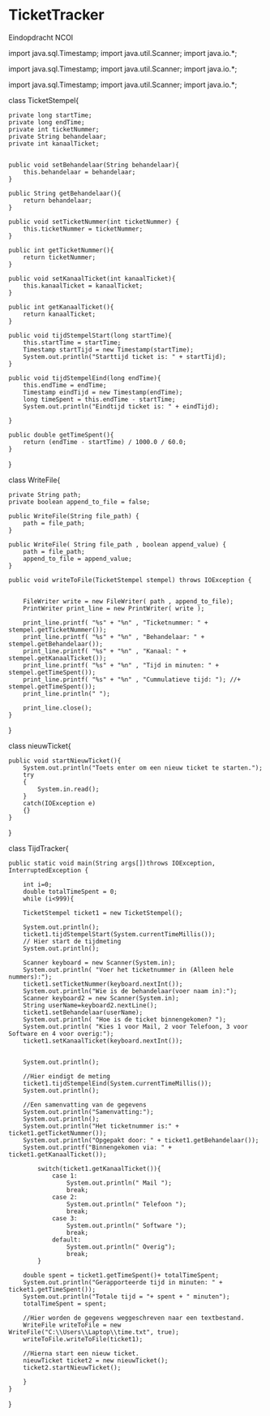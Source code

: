# TicketTracker
Eindopdracht NCOI

import java.sql.Timestamp;
import java.util.Scanner;
import java.io.*;


import java.sql.Timestamp;
import java.util.Scanner;
import java.io.*;


import java.sql.Timestamp;
import java.util.Scanner;
import java.io.*;



class TicketStempel{

    private long startTime;
    private long endTime;
    private int ticketNummer;
    private String behandelaar;
    private int kanaalTicket;
       
    
    public void setBehandelaar(String behandelaar){
        this.behandelaar = behandelaar;
    }
    
    public String getBehandelaar(){
        return behandelaar;
    }
    
    public void setTicketNummer(int ticketNummer) {
        this.ticketNummer = ticketNummer;
    }
    
    public int getTicketNummer(){
        return ticketNummer;
    }
    
    public void setKanaalTicket(int kanaalTicket){
        this.kanaalTicket = kanaalTicket;
    }
    
    public int getKanaalTicket(){
        return kanaalTicket;
    }
        
    public void tijdStempelStart(long startTime){
        this.startTime = startTime;
        Timestamp startTijd = new Timestamp(startTime);
        System.out.println("Starttijd ticket is: " + startTijd);
    }
 
    public void tijdStempelEind(long endTime){
        this.endTime = endTime;
        Timestamp eindTijd = new Timestamp(endTime);
        long timeSpent = this.endTime - startTime;
        System.out.println("Eindtijd ticket is: " + eindTijd);
        
    }
    
    public double getTimeSpent(){
        return (endTime - startTime) / 1000.0 / 60.0;
    }
}



class WriteFile{
    
    private String path;
    private boolean append_to_file = false;
    
    public WriteFile(String file_path) {
        path = file_path;
    }
    
    public WriteFile( String file_path , boolean append_value) {
        path = file_path;
        append_to_file = append_value;
    }
    
    public void writeToFile(TicketStempel stempel) throws IOException {
        
        
        FileWriter write = new FileWriter( path , append_to_file);
        PrintWriter print_line = new PrintWriter( write );
        
        print_line.printf( "%s" + "%n" , "Ticketnummer: " + stempel.getTicketNummer());
        print_line.printf( "%s" + "%n" , "Behandelaar: " + stempel.getBehandelaar());
        print_line.printf( "%s" + "%n" , "Kanaal: " + stempel.getKanaalTicket());
        print_line.printf( "%s" + "%n" , "Tijd in minuten: " + stempel.getTimeSpent());
        print_line.printf( "%s" + "%n" , "Cummulatieve tijd: "); //+ stempel.getTimeSpent());
        print_line.println(" ");
   
        print_line.close();
    }
}



class nieuwTicket{

    public void startNieuwTicket(){
        System.out.println("Toets enter om een nieuw ticket te starten.");
        try
        {
            System.in.read();
        }  
        catch(IOException e)
        {}  
    }   
}



class TijdTracker{
    
    public static void main(String args[])throws IOException, InterruptedException {
        
        int i=0;
        double totalTimeSpent = 0;
        while (i<999){
    
        TicketStempel ticket1 = new TicketStempel();
        
        System.out.println();
        ticket1.tijdStempelStart(System.currentTimeMillis());
        // Hier start de tijdmeting 
        System.out.println();
        
        Scanner keyboard = new Scanner(System.in);
        System.out.println( "Voer het ticketnummer in (Alleen hele nummers):");
        ticket1.setTicketNummer(keyboard.nextInt());
        System.out.println("Wie is de behandelaar(voer naam in):");
        Scanner keyboard2 = new Scanner(System.in);
        String userName=keyboard2.nextLine();
        ticket1.setBehandelaar(userName);
        System.out.println( "Hoe is de ticket binnengekomen? ");
        System.out.println( "Kies 1 voor Mail, 2 voor Telefoon, 3 voor Software en 4 voor overig:");
        ticket1.setKanaalTicket(keyboard.nextInt());
        
        
        System.out.println();
        
        //Hier eindigt de meting
        ticket1.tijdStempelEind(System.currentTimeMillis());
        System.out.println();
        
        //Een samenvatting van de gegevens
        System.out.println("Samenvatting:");
        System.out.println();
        System.out.println("Het ticketnummer is:" + ticket1.getTicketNummer());
        System.out.println("Opgepakt door: " + ticket1.getBehandelaar());
        System.out.printf("Binnengekomen via: " + ticket1.getKanaalTicket());
             		
            switch(ticket1.getKanaalTicket()){
                case 1: 
                    System.out.println(" Mail ");
                    break;
                case 2: 
                    System.out.println(" Telefoon ");
                    break;
                case 3:
                    System.out.println(" Software ");
                    break;
                default:
                    System.out.println(" Overig");
                    break;
            }       
        
        double spent = ticket1.getTimeSpent()+ totalTimeSpent;
        System.out.println("Gerapporteerde tijd in minuten: " + ticket1.getTimeSpent());
        System.out.println("Totale tijd = "+ spent + " minuten");
        totalTimeSpent = spent;
      
        //Hier worden de gegevens weggeschreven naar een textbestand.
        WriteFile writeToFile = new WriteFile("C:\\Users\\Laptop\\time.txt", true);
        writeToFile.writeToFile(ticket1);
        
        //Hierna start een nieuw ticket.
        nieuwTicket ticket2 = new nieuwTicket();
        ticket2.startNieuwTicket();
        
        }
    }
}

